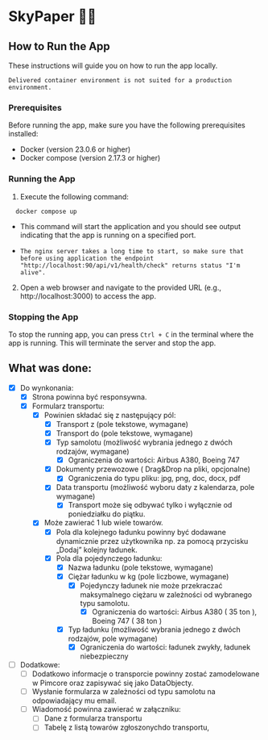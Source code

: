 # SkyPaper 📄🛫

## How to Run the App

These instructions will guide you on how to run the app locally.

`Delivered container environment is not suited for a production environment.`

### Prerequisites

Before running the app, make sure you have the following prerequisites installed:

- Docker (version 23.0.6 or higher)
- Docker compose (version 2.17.3 or higher)

### Running the App

1. Execute the following command:
``` shell
  docker compose up
``` 
   * This command will start the application and you should see output indicating that the app is running on a specified port.

   * `The nginx server takes a long time to start, so make sure that before using application the endpoint "http://localhost:90/api/v1/health/check" returns status "I'm alive".`

2. Open a web browser and navigate to the provided URL (e.g., http://localhost:3000) to access the app.

### Stopping the App
To stop the running app, you can press `Ctrl + C` in the terminal where the app is running. This will terminate the server and stop the app.

## What was done:
* [x] Do wynkonania: 
  * [x] Strona powinna być responsywna.
  * [x] Formularz transportu:
    * [x] Powinien składać się z następujący pól:
      * [x] Transport z (pole tekstowe, wymagane)
      * [x] Transport do (pole tekstowe, wymagane)
      * [x] Typ samolotu (możliwość wybrania jednego z dwóch rodzajów, wymagane)
        * [x] Ograniczenia do wartości: Airbus A380, Boeing 747
      * [x] Dokumenty przewozowe ( Drag&Drop na pliki, opcjonalne)
        * [x] Ograniczenia do typu pliku: jpg, png, doc, docx, pdf
      * [x] Data transportu (możliwość wyboru daty z kalendarza, pole wymagane)
        * [x] Transport może się odbywać tylko i wyłącznie od poniedziałku do piątku.
    * [x] Może zawierać 1 lub wiele towarów.
      * [x] Pola dla kolejnego ładunku powinny być dodawane dynamicznie przez użytkownika np. za pomocą przycisku „Dodaj” kolejny ładunek.
      * [x] Pola dla pojedynczego ładunku:
        * [x] Nazwa ładunku (pole tekstowe, wymagane)
        * [x] Ciężar ładunku w kg (pole liczbowe, wymagane)
          * [x] Pojedynczy ładunek nie może przekraczać maksymalnego ciężaru w zależności od wybranego typu samolotu. 
            * [x] Ograniczenia do wartości: Airbus A380 ( 35 ton ), Boeing 747 ( 38 ton )
        * [x] Typ ładunku (możliwość wybrania jednego z dwóch rodzajów, pole wymagane)
          * [x] Ograniczenia do wartości: ładunek zwykły, ładunek niebezpieczny

* [ ] Dodatkowe:
  * [ ] Dodatkowo informacje o transporcie powinny zostać zamodelowane w Pimcore oraz zapisywać się jako DataObjecty.
  * [ ] Wysłanie formularza w zależności od typu samolotu na odpowiadający mu email.
  * [ ] Wiadomość powinna zawierać w załączniku:
    * [ ] Dane z formularza transportu
    * [ ] Tabelę z listą towarów zgłoszonychdo transportu,
